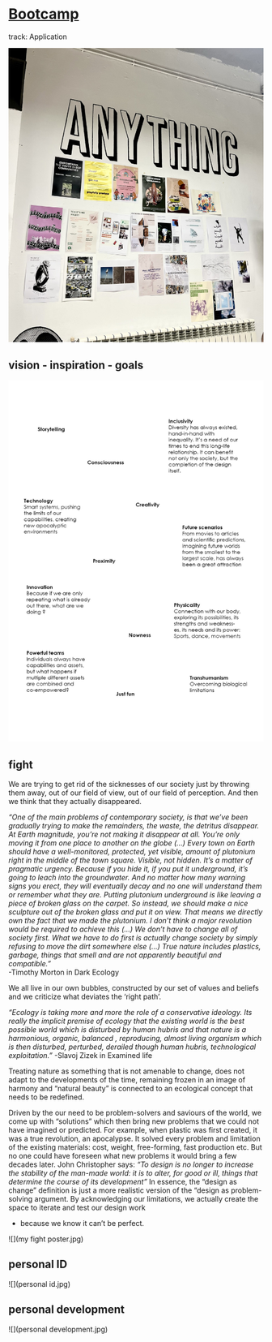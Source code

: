 # [Bootcamp](https://fablabbcn.github.io/mdef-docs/academic_year_2022_23/term_1_2022_23/mdef_bootcamp_2022_23/)
track: Application    

![](anything.jpeg)
## vision - inspiration - goals
![](vision.jpg)

## fight
We are trying to get rid of the sicknesses of our society just by throwing them away, out of our field of view, out of our field of perception. And then we think that they actually disappeared.

*“One of the main problems of contemporary society, is that we’ve been gradually trying to make the remainders, the waste, the detritus disappear. At Earth magnitude, you’re not making it disappear at all. You’re only moving it from one place to another on the globe (...) Every town on Earth should have a well-monitored, protected, yet visible, amount of plutonium right in the middle of the town square. Visible, not hidden. It’s a matter of pragmatic urgency. Because if you hide it, if you put it underground, it’s going to leach into the groundwater. And no matter how many warning signs you erect, they will eventually decay and no one will understand them or remember what they are. Putting plutonium underground is like leaving a piece of broken glass on the carpet. So instead, we should make a nice sculpture out of the broken glass and put it on view. That means we directly own the fact that we made the plutonium. I don’t think a major revolution would be required to achieve this (...) We don’t have to change all of society first. What we have to do first is actually change society by simply refusing to move the dirt somewhere else (...) True nature includes plastics, garbage, things that smell and are not apparently beautiful and compatible.”*  
-Timothy Morton in Dark Ecology


We all live in our own bubbles, constructed by our set of values and beliefs and we criticize what
deviates the ‘right path’.  

*“Ecology is taking more and more the role of a conservative ideology. Its really the implicit premise of ecology that the existing world is the best possible world which is disturbed by human hubris and that nature is a harmonious, organic, balanced , reproducing, almost living organism which is then disturbed, perturbed, derailed though human hubris, technological exploitation.”*
-Slavoj Zizek in Examined life

Treating nature as something that is not amenable to change, does not adapt to the developments of the time, remaining frozen in an image of harmony and “natural beauty” is connected to an ecological concept that needs to be redefined.


Driven by the our need to be problem-solvers and saviours of the world, we come up with “solutions” which then bring new problems that we could not have imagined or predicted. For example, when plastic was first created, it was a true revolution, an apocalypse. It solved every problem and limitation of the existing materials: cost, weight, free-forming, fast production etc. But no one could have
foreseen what new problems it would bring a few decades later.
John Christopher says: *“To design is no longer to increase the stability of the man-made world: it is to alter, for good or ill, things that determine the course of its development”* In essence, the “design as change” definition is just a more realistic version of the “design as problem-solving argument.
By acknowledging our limitations, we actually create the space to iterate and test our design work
- because we know it can’t be perfect.

![](my fight poster.jpg)

## personal ID
![](personal id.jpg)

## personal development
![](personal development.jpg)
